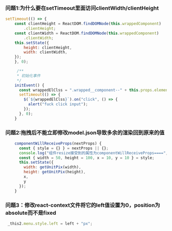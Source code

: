 ### 问题1:为什么要在setTimeout里面访问clientWidth/clientHeight
```js
setTimeout(() => {
    const clientHeight = ReactDOM.findDOMNode(this.wrappedComponent)
        .clientHeight;
    const clientWidth = ReactDOM.findDOMNode(this.wrappedComponent)
        .clientWidth;
    this.setState({
        height: clientHeight,
        width: clientWidth,
    });
    }, 0);

     /**
     * 初始化事件
     */
    initEvent() {
      const wrappedElClss = ".wrapped__component--" + this.props.elementKey;
      setTimeout(() => {
        $(`${wrappedElClss}`).on("click", () => {
          alert("fuck click input");
        });
      }, 0);
    }

```

### 问题2:拖拽后不能立即修改model.json导致多余的渲染回到原来的值
```js
    componentWillReceiveProps(nextProps) {
      const { style = {} } = nextProps || {};
      console.log("组件resize接受到的属性为componentWillReceiveProps====", nextProps);
      const { width = 50, height = 100, x = 10, y = 10 } = style;
      this.setState({
        width: getUnitPix(width),
        height: getUnitPix(height),
        x,
        y
      });
    }
```

### 问题3：修改react-context文件将它的left值设置为0，position为absolute而不是fixed
```js
 _this2.menu.style.left = left + "px";
```